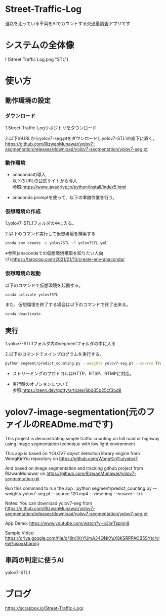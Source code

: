 # Street-Traffic-Log
道路を走っている車両をAIでカウントする交通量調査アプリです

# システムの全体像
! (Street Traffic Log.png "STL")

# 使い方

## 動作環境の設定
### ダウンロード
1.Street-Traffic-Logリポジトリをダウンロード

2.以下のURLからyolov7-seg.ptをダウンロードしyolov7-STL1の直下に置く。
https://github.com/RizwanMunawar/yolov7-segmentation/releases/download/yolov7-segmentation/yolov7-seg.pt  

### 動作環境
- anacondaの導入  
  以下のURLの公式サイトから導入  
  参照:https://www.javadrive.jp/python/install/index5.html

- anaconda promptを使って、以下の準備作業を行う。

### 仮想環境の作成
1.yolov7-STL1フォルダの中に入る。

2.以下のコマンド実行して仮想環境を構築する
```bash
conda env create -n yolov7STL -f yolov7STL.yml
```

※参照(anacondaでの仮想環境構築を知りたい人向け):https://tarovlog.com/2021/01/10/create-env-anaconda/  


### 仮想環境の起動
以下のコマンドで仮想環境を起動する。
```bash
conda activate yolov7STL
```

また、仮想環境を終了する場合は以下のコマンドで終了出来る。  
```bash
conda deactivate
```

## 実行
1.yolov7-STL1フォルダ内のsegmentフォルダの中に入る

2.以下のコマンドでメインプログラムを実行する。
```bash
python segment/predict_counting.py --weights yolov7-seg.pt --source Traffic.mp4 --view-img --trk --device 0 --nosave  
```

- ストリーミングのプロトコルはHTTP、RTSP、RTMPに対応。  

- 実行時のオプションについて  
  参照:https://zenn.dev/gotty/articles/6bd35b25cf3bd9  


# yolov7-image-segmentation(元のファイルのREADme.mdです)
This project is demonstrating simple traffic counting on toll road or highway using image segmentation technique with low light environment

This app is based on YOLOV7 object detection library engine from WongKinYiu repository on https://github.com/WongKinYiu/yolov7

And based on image segmentation and tracking github project from RizwanMunawar on https://github.com/RizwanMunawar/yolov7-segmentation.git

Run this command to run the app : python segment/predict_counting.py --weights yolov7-seg.pt --source 120.mp4 --view-img --nosave --trk

Notes: You can download yolov7-seg from https://github.com/RizwanMunawar/yolov7-segmentation/releases/download/yolov7-segmentation/yolov7-seg.pt

App Demo: https://www.youtube.com/watch?v=o3imTspjnn8

Sample Video: https://drive.google.com/file/d/1irx1XrYUmA34QNKfuX8KSRPPAOB5SYtc/view?usp=sharing

## 車両の判定に使うAI
yolov7-STL1


# ブログ
https://scrapbox.io/Street-Traffic-Log/
